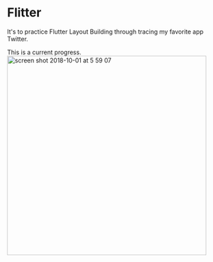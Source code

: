 # Flitter

It's to practice Flutter Layout Building through tracing my favorite app Twitter.

This is a current progress.
<img width="465" alt="screen shot 2018-10-01 at 5 59 07" src="https://user-images.githubusercontent.com/19836917/46269870-f4e50100-c57e-11e8-8e1f-294e58ad6777.png">
